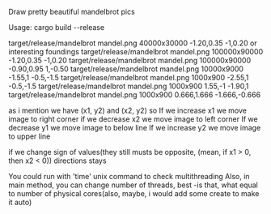 Draw pretty beautiful mandelbrot pics

Usage:
cargo build --release

target/release/mandelbrot mandel.png 40000x30000 -1.20,0.35 -1,0.20
or interesting foundings
target/release/mandelbrot mandel.png 100000x90000 -1.20,0.35 -1,0.20
target/release/mandelbrot mandel.png 100000x90000 -0.90,0.95 1,-0.50
target/release/mandelbrot mandel.png 10000x9000 -1.55,1 -0.5,-1.5
target/release/mandelbrot mandel.png 1000x900 -2.55,1 -0.5,-1.5
target/release/mandelbrot mandel.png 1000x900 1.55,-1 -1.90,1
target/release/mandelbrot mandel.png 1000x900 0.666,1.666 -1.666,-0.666

as i mention we have (x1, y2) and (x2, y2) so
If we increase x1 we move image to right corner
if we decrease x2 we move image to left corner
If we decrease y1 we move image to below line
If we increase y2 we move image to upper line

if we change sign of values(they still musts be opposite, (mean, if x1 > 0, then x2 < 0)) directions stays

You could run with 'time' unix command to check multithreading
Also, in main method, you can change number of threads, best -is that, what equal to number of physical cores(also, maybe, i would add some create to make it auto)
